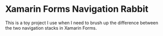 # Xamarin Forms Navigation Rabbit

This is a toy project I use when I need to brush up the difference between the two navigation stacks in Xamarin Forms.
